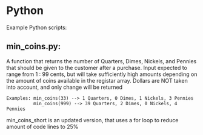 # Python

Example Python scripts:

## min_coins.py:
  A function that returns the number of Quarters, Dimes, Nickels, and Pennies that should be given to the customer after a purchase. Input expected to range from 1 : 99 cents, but will take sufficiently high amounts depending on the amount of coins available in the registar array. Dollars are NOT taken into account, and only change will be returned
  ```
  Examples: min_coins(33) --> 1 Quarters, 0 Dimes, 1 Nickels, 3 Pennies
            min_coins(999) --> 39 Quarters, 2 Dimes, 0 Nickels, 4 Pennies
  ```
min_coins_short is an updated version, that uses a for loop to reduce amount of code lines to 25%
